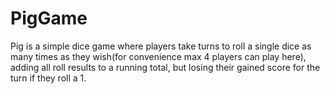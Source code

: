 # PigGame
Pig is a simple dice game where players take turns to roll a single dice as many times as they wish(for convenience max 4 players can play here), adding all roll results to a running total, but losing their gained score for the turn if they roll a 1.
